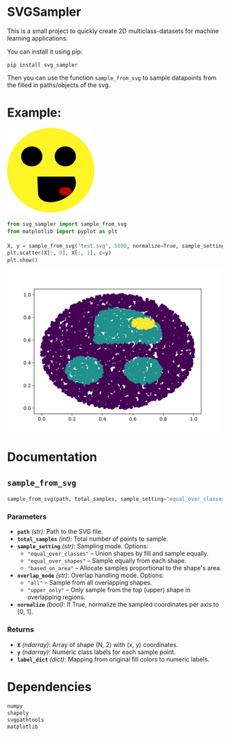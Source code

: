 # SVGSampler
This is a small project to quickly create 2D multiclass-datasets for machine learning applications.

You can install it using pip:

```
pip install svg_sampler
```

Then you can use the function `sample_from_svg` to sample datapoints from the filled in paths/objects of the svg.

# Example:

![image](examples/test.svg)

```python
from svg_sampler import sample_from_svg
from matplotlib import pyplot as plt

X, y = sample_from_svg("test.svg", 5000, normalize=True, sample_setting="based_on_area", overlap_mode="upper_only")
plt.scatter(X[:, 0], X[:, 1], c=y)
plt.show()
```
![image](examples/sampled.svg)

# Documentation

## `sample_from_svg`

```python
sample_from_svg(path, total_samples, sample_setting="equal_over_classes", overlap_mode="all", normalize=False)
```

### Parameters

- **`path`** *(str)*: Path to the SVG file.
- **`total_samples`** *(int)*: Total number of points to sample.
- **`sample_setting`** *(str)*: Sampling mode. Options:
  - `"equal_over_classes"` – Union shapes by fill and sample equally.
  - `"equal_over_shapes"` – Sample equally from each shape.
  - `"based_on_area"` – Allocate samples proportional to the shape's area.
- **`overlap_mode`** *(str)*: Overlap handling mode. Options:
  - `"all"` – Sample from all overlapping shapes.
  - `"upper_only"` – Only sample from the top (upper) shape in overlapping regions.
- **`normalize`** *(bool)*: If True, normalize the sampled coordinates per axis to [0, 1].

### Returns

- **`X`** *(ndarray)*: Array of shape (N, 2) with (x, y) coordinates.
- **`y`** *(ndarray)*: Numeric class labels for each sample point.
- **`label_dict`** *(dict)*: Mapping from original fill colors to numeric labels.


# Dependencies

    numpy
    shapely
    svgpathtools
    matplotlib
